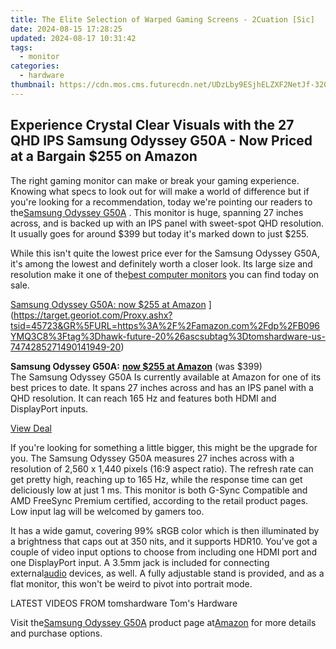 ```yaml
---
title: The Elite Selection of Warped Gaming Screens - 2Cuation [Sic]
date: 2024-08-15 17:28:25
updated: 2024-08-17 10:31:42
tags:
  - monitor
categories:
  - hardware
thumbnail: https://cdn.mos.cms.futurecdn.net/UDzLby9ESjhELZXF2NetJf-320-80.jpg
---
```


## Experience Crystal Clear Visuals with the 27 QHD IPS Samsung Odyssey G50A - Now Priced at a Bargain $255 on Amazon

The right gaming monitor can make or break your gaming experience. Knowing what specs to look out for will make a world of difference but if you're looking for a recommendation, today we're pointing our readers to the[Samsung Odyssey G50A](https://target.georiot.com/Proxy.ashx?tsid=45723&GR%5FURL=https%3A%2F%2Famazon.com%2Fdp%2FB096YMQ3C8%3Ftag%3Dhawk-future-20%26ascsubtag%3Dtomshardware-us-1303130920000303566-20) . This monitor is huge, spanning 27 inches across, and is backed up with an IPS panel with sweet-spot QHD resolution. It usually goes for around $399 but today it's marked down to just $255.

 While this isn't quite the lowest price ever for the Samsung Odyssey G50A, it's among the lowest and definitely worth a closer look. Its large size and resolution make it one of the[best computer monitors](https://tools.techidaily.com) you can find today on sale.

[Samsung Odyssey G50A: now $255 at Amazon](https://cdn.mos.cms.futurecdn.net/6vvroZ98PPVKLje4KF46f5-200-100.png "Samsung Odyssey G50A: now $255 at Amazon") ](https://target.georiot.com/Proxy.ashx?tsid=45723&GR%5FURL=https%3A%2F%2Famazon.com%2Fdp%2FB096YMQ3C8%3Ftag%3Dhawk-future-20%26ascsubtag%3Dtomshardware-us-7474285271490141949-20)

**Samsung Odyssey G50A:** [**now $255 at Amazon**](https://target.georiot.com/Proxy.ashx?tsid=45723&GR%5FURL=https%3A%2F%2Famazon.com%2Fdp%2FB096YMQ3C8%3Ftag%3Dhawk-future-20%26ascsubtag%3Dtomshardware-us-1370556990441259574-20) (was $399)  
 The Samsung Odyssey G50A Is currently available at Amazon for one of its best prices to date. It spans 27 inches across and has an IPS panel with a QHD resolution. It can reach 165 Hz and features both HDMI and DisplayPort inputs.

[View Deal](https://target.georiot.com/Proxy.ashx?tsid=45723&GR%5FURL=https%3A%2F%2Famazon.com%2Fdp%2FB096YMQ3C8%3Ftag%3Dhawk-future-20%26ascsubtag%3Dtomshardware-us-7474285271490141949-20)

 If you're looking for something a little bigger, this might be the upgrade for you. The Samsung Odyssey G50A measures 27 inches across with a resolution of 2,560 x 1,440 pixels (16:9 aspect ratio). The refresh rate can get pretty high, reaching up to 165 Hz, while the response time can get deliciously low at just 1 ms. This monitor is both G-Sync Compatible and AMD FreeSync Premium certified, according to the retail product pages. Low input lag will be welcomed by gamers too.

 It has a wide gamut, covering 99% sRGB color which is then illuminated by a brightness that caps out at 350 nits, and it supports HDR10\. You've got a couple of video input options to choose from including one HDMI port and one DisplayPort input. A 3.5mm jack is included for connecting external[audio](https://tools.techidaily.com) devices, as well. A fully adjustable stand is provided, and as a flat monitor, this won't be weird to pivot into portrait mode.

 LATEST VIDEOS FROM tomshardware Tom's Hardware

 Visit the[Samsung Odyssey G50A](https://target.georiot.com/Proxy.ashx?tsid=45723&GR%5FURL=https%3A%2F%2Famazon.com%2Fdp%2FB096YMQ3C8%3Ftag%3Dhawk-future-20%26ascsubtag%3Dtomshardware-us-1303130920000303566-20) product page at[Amazon](https://tools.techidaily.com) for more details and purchase options.

<ins class="adsbygoogle"
     style="display:block"
     data-ad-format="autorelaxed"
     data-ad-client="ca-pub-7571918770474297"
     data-ad-slot="1223367746"></ins>



<ins class="adsbygoogle"
     style="display:block"
     data-ad-client="ca-pub-7571918770474297"
     data-ad-slot="8358498916"
     data-ad-format="auto"
     data-full-width-responsive="true"></ins>
